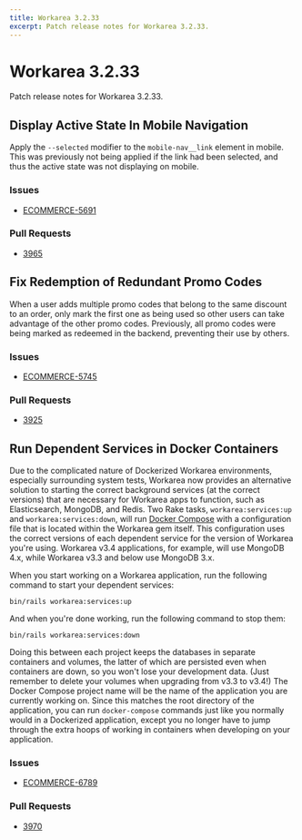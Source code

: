 ```yaml
---
title: Workarea 3.2.33
excerpt: Patch release notes for Workarea 3.2.33.
---
```


# Workarea 3.2.33

Patch release notes for Workarea 3.2.33.

## Display Active State In Mobile Navigation

Apply the `--selected` modifier to the `mobile-nav__link` element in
mobile. This was previously not being applied if the link had been
selected, and thus the active state was not displaying on mobile.

### Issues

- [ECOMMERCE-5691](https://jira.tools.weblinc.com/browse/ECOMMERCE-5691)

### Pull Requests

- [3965](https://stash.tools.weblinc.com/projects/WL/repos/workarea/pull-requests/3965/overview)

## Fix Redemption of Redundant Promo Codes

When a user adds multiple promo codes that belong to the same discount
to an order, only mark the first one as being used so other users can
take advantage of the other promo codes. Previously, all promo codes
were being marked as redeemed in the backend, preventing their use by
others.

### Issues

- [ECOMMERCE-5745](https://jira.tools.weblinc.com/browse/ECOMMERCE-5745)

### Pull Requests

- [3925](https://stash.tools.weblinc.com/projects/WL/repos/workarea/pull-requests/3925/overview)

## Run Dependent Services in Docker Containers

Due to the complicated nature of Dockerized Workarea environments,
especially surrounding system tests, Workarea now provides an
alternative solution to starting the correct background services (at the
correct versions) that are necessary for Workarea apps to function, such
as Elasticsearch, MongoDB, and Redis. Two Rake tasks,
`workarea:services:up` and `workarea:services:down`, will run [Docker
Compose](https://docs.docker.com/compose/) with a configuration file
that is located within the Workarea gem itself. This configuration
uses the correct versions of each dependent service for the
version of Workarea you're using. Workarea v3.4 applications, for
example, will use MongoDB 4.x, while Workarea v3.3 and below use MongoDB
3.x.

When you start working on a Workarea application, run the following
command to start your dependent services:

    bin/rails workarea:services:up

And when you're done working, run the following command to stop them:

    bin/rails workarea:services:down

Doing this between each project keeps the databases in separate
containers and volumes, the latter of which are persisted even when
containers are down, so you won't lose your development data. (Just
remember to delete your volumes when upgrading from v3.3 to v3.4!) The
Docker Compose project name will be the name of the application you are
currently working on. Since this matches the root directory of the
application, you can run `docker-compose` commands just like you
normally would in a Dockerized application, except you no longer have to
jump through the extra hoops of working in containers when developing on
your application.

### Issues

- [ECOMMERCE-6789](https://jira.tools.weblinc.com/browse/ECOMMERCE-6789)

### Pull Requests

- [3970](https://stash.tools.weblinc.com/projects/WL/repos/workarea/pull-requests/3970/overview)

